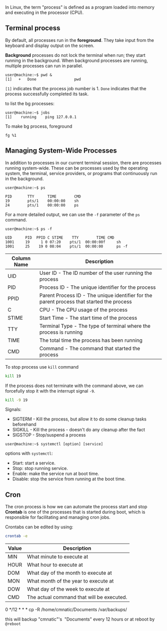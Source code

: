 In Linux, the term "process" is defined as a program loaded into memory and executing in the processor (CPU).

## Terminal process

By default, all processes run in the **foreground**. They take input from the keyboard and display output on the screen.

**Background** processes do not lock the terminal when run; they start running in the background. When background processes are running, multiple processes can run in parallel.

``` shell
user@machine:~$ pwd &
[1]   +   Done                 pwd
```

`[1]`  indicates that the process job number is 1.
`Done` indicates that the process successfully completed its task.

to list the bg processes:
``` shell
user@machine:~$ jobs
[1]    running    ping 127.0.0.1
```

To make bg process, foreground
``` shell
fg %1
```


## Managing System-Wide Processes
In addition to processes in our current terminal session, there are processes running system-wide. These can be processes used by the operating system, the terminal, service providers, or programs that continuously run in the background.


```shell
user@machine:~$ ps

PID       TTY      TIME        CMD
19        pts/1    00:00:00    sh
24        pts/1    00:00:00    ps
```

For a more detailed output, we can use the `-f` parameter of the `ps` command.

``` shell
user@machine:~$ ps -f

UID      PID  PPID C STIME    TTY        TIME CMD
1001     19     1 0 07:20    pts/1  00:00:00f     sh
1001     25    19 0 08:04    pts/1  00:00:00      ps -f
```

|Column Name|Description|
|---|---|
|UID|User ID - The ID number of the user running the process|
|PID|Process ID - The unique identifier for the process|
|PPID|Parent Process ID - The unique identifier for the parent process that started the process|
|C|CPU - The CPU usage of the process|
|STIME|Start Time - The start time of the process|
|TTY|Terminal Type - The type of terminal where the process is running|
|TIME|The total time the process has been running|
|CMD|Command - The command that started the process|
To stop process use `kill` command
``` bash
kill 19
```

If the process does not terminate with the command above, we can forcefully stop it with the interrupt signal `-9`.

``` bash
kill -9 19
```

Signals:
- SIGTERM - Kill the process, but allow it to do some cleanup tasks beforehand
- SIGKILL - Kill the process - doesn't do any cleanup after the fact
- SIGSTOP - Stop/suspend a process


```shell
user@machine:~$ systemctl [option] [service]
```
options with `systemctl`:

- Start: start a service.
- Stop: stop running service.
- Enable: make the service run at boot time.
- Disable: stop the service from running at the boot time.

## Cron
The cron process is how we can automate the process start and stop
**Crontab** is one of the processes that is started during boot, which is responsible for facilitating and managing cron jobs.

Crontabs can be edited by using:
``` bash
crontab -e
```

| Value | Description                               |
| ----- | ----------------------------------------- |
| MIN   | What minute to execute at                 |
| HOUR  | What hour to execute at                   |
| DOM   | What day of the month to execute at       |
| MON   | What month of the year to execute at      |
| DOW   | What day of the week to execute at        |
| CMD   | The actual command that will be executed. |
0 */12 * * * cp -R /home/cmnatic/Documents /var/backups/

this will backup "cmnatic"'s  "Documents" every 12 hours
or at reboot by `@reboot`